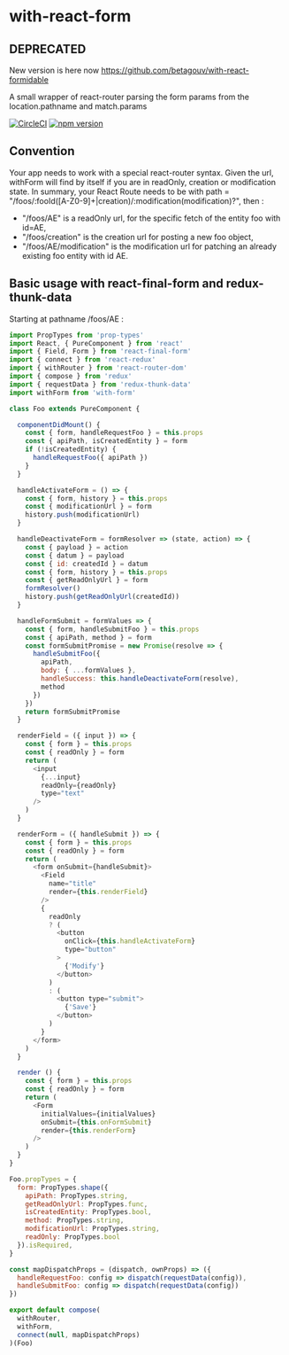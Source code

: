 # with-react-form

## DEPRECATED
New version is here now https://github.com/betagouv/with-react-formidable


A small wrapper of react-router parsing the form params from the location.pathname and match.params

[![CircleCI](https://circleci.com/gh/betagouv/with-react-form/tree/master.svg?style=svg)](https://circleci.com/gh/betagouv/with-react-form/tree/master)
[![npm version](https://img.shields.io/npm/v/with-react-form.svg?style=flat-square)](https://npmjs.org/package/with-react-form)


## Convention

Your app needs to work with a special react-router syntax. Given the url, withForm will find by itself if you are in readOnly, creation or modification state. In summary, your React Route needs to be with path = "/foos/:fooId([A-Z0-9]+|creation)/:modification(modification)?", then :

  - "/foos/AE" is a readOnly url, for the specific fetch of the entity foo with id=AE,
  - "/foos/creation" is the creation url for posting a new foo object,
  - "/foos/AE/modification" is the modification url for patching an already existing foo entity with id AE.

## Basic usage with react-final-form and redux-thunk-data

Starting at pathname /foos/AE :

```javascript
import PropTypes from 'prop-types'
import React, { PureComponent } from 'react'
import { Field, Form } from 'react-final-form'
import { connect } from 'react-redux'
import { withRouter } from 'react-router-dom'
import { compose } from 'redux'
import { requestData } from 'redux-thunk-data'
import withForm from 'with-form'

class Foo extends PureComponent {

  componentDidMount() {
    const { form, handleRequestFoo } = this.props
    const { apiPath, isCreatedEntity } = form
    if (!isCreatedEntity) {
      handleRequestFoo({ apiPath })
    }
  }

  handleActivateForm = () => {
    const { form, history } = this.props
    const { modificationUrl } = form
    history.push(modificationUrl)
  }

  handleDeactivateForm = formResolver => (state, action) => {
    const { payload } = action
    const { datum } = payload
    const { id: createdId } = datum
    const { form, history } = this.props
    const { getReadOnlyUrl } = form
    formResolver()
    history.push(getReadOnlyUrl(createdId))
  }

  handleFormSubmit = formValues => {
    const { form, handleSubmitFoo } = this.props
    const { apiPath, method } = form
    const formSubmitPromise = new Promise(resolve => {
      handleSubmitFoo({
        apiPath,
        body: { ...formValues },
        handleSuccess: this.handleDeactivateForm(resolve),
        method
      })
    })
    return formSubmitPromise
  }

  renderField = ({ input }) => {
    const { form } = this.props
    const { readOnly } = form
    return (
      <input
        {...input}
        readOnly={readOnly}
        type="text"
      />
    )
  }

  renderForm = ({ handleSubmit }) => {
    const { form } = this.props
    const { readOnly } = form
    return (
      <form onSubmit={handleSubmit}>
        <Field
          name="title"
          render={this.renderField}
        />
        {
          readOnly
          ? (
            <button
              onClick={this.handleActivateForm}
              type="button"
            >
              {'Modify'}
            </button>
          )
          : (
            <button type="submit">
              {'Save'}
            </button>
          )
        }
      </form>
    )
  }

  render () {
    const { form } = this.props
    const { readOnly } = form
    return (
      <Form
        initialValues={initialValues}
        onSubmit={this.onFormSubmit}
        render={this.renderForm}
      />
    )
  }
}

Foo.propTypes = {
  form: PropTypes.shape({
    apiPath: PropTypes.string,
    getReadOnlyUrl: PropTypes.func,
    isCreatedEntity: PropTypes.bool,
    method: PropTypes.string,
    modificationUrl: PropTypes.string,
    readOnly: PropTypes.bool
  }).isRequired,
}

const mapDispatchProps = (dispatch, ownProps) => ({
  handleRequestFoo: config => dispatch(requestData(config)),
  handleSubmitFoo: config => dispatch(requestData(config))
})

export default compose(
  withRouter,
  withForm,
  connect(null, mapDispatchProps)
)(Foo)
```
